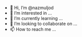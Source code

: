 - 👋 Hi, I’m @nazmuljod
- 👀 I’m interested in ...
- 🌱 I’m currently learning ...
- 💞️ I’m looking to collaborate on ...
- 📫 How to reach me ...

<!---
nazmuljod/nazmuljod is a ✨ special ✨ repository because its `README.md` (this file) appears on your GitHub profile.
You can click the Preview link to take a look at your changes.
--->
